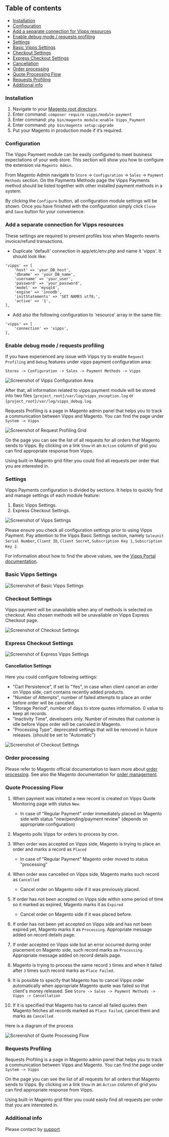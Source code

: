 
## Table of contents

- [Installation](#installation)
- [Configuration](#configuration)
- [Add a separate connection for Vipps resources](#add-a-separate-connection-for-vipps-resources)
- [Enable debug mode / requests profiling](#enable-debug-mode--requests-profiling)
- [Settings](#settings)
- [Basic Vipps Settings](#basic-vipps-settings)
- [Checkout Settings](#checkout-settings)
- [Express Checkout Settings](#express-checkout-settings)
- [Cancellation](#cancellation-settings)
- [Order processing](#order-processing)
- [Quote Processing Flow](#quote-processing-flow)
- [Requests Profiling](#requests-profiling)
- [Additional info](#additional-info)


### Installation

1. Navigate to your [Magento root directory](https://devdocs.magento.com/guides/v2.2/extension-dev-guide/build/module-file-structure.html).
1. Enter command: `composer require vipps/module-payment`
1. Enter command: `php bin/magento module:enable Vipps_Payment`
1. Enter command: `php bin/magento setup:upgrade`
1. Put your Magento in production mode if it’s required.

### Configuration

The Vipps Payment module can be easily configured to meet business expectations of your web store. This section will show you how to configure the extension via `Magento Admin`.

From Magento Admin navigate to `Store` -> `Configuration` -> `Sales` -> `Payment Methods` section. On the Payments Methods page the Vipps Payments method should be listed together with other installed payment methods in a system.

By clicking the `Configure` button, all configuration module settings will be shown. Once you have finished with the configuration simply click `Close` and `Save` button for your convenience.

### Add a separate connection for Vipps resources
These settings are required to prevent profiles loss when Magento reverts invoice/refund transactions.
* Duplicate 'default' connection in app/etc/env.php and name it 'vipps'. It should look like:
```
'vipps' => [
    'host' => 'your_DB_host',
    'dbname' => 'your_DB_name',
    'username' => 'your_user',
    'password' => 'your_password',
    'model' => 'mysql4',
    'engine' => 'innodb',
    'initStatements' => 'SET NAMES utf8;',
    'active' => '1',
],
```
* Add also the following configuration to 'resource' array in the same file:
```
'vipps' => [
    'connection' => 'vipps',
],
```

### Enable debug mode / requests profiling

If you have experienced any issue with Vipps try to enable `Request Profiling` and `Debug` features under vipps payment configuration area:

`Stores -> Configuration -> Sales -> Payment Methods -> Vipps`

![Screenshot of Vipps Configuration Area](src/images/vipps_basic_v2.png)

After that, all information related to vipps payment module will be stored into two files `{project_root}/var/log/vipps_exception.log` or `{project_root}/var/log/vipps_debug.log`.

Requests Profiling is a page in Magento admin panel that helps you to track a communication between Vipps and Magento.
You can find the page under `System -> Vipps`

![Screenshot of Request Profiling Grid](src/images/request_profiling.png)

On the page you can see the list of all requests for all orders that Magento sends to Vipps.
By clicking on a link `Show` in an `Action` column of grid you can find appropriate response from Vipps.

Using built-in Magento grid filter you could find all requests per order that you are interested in.

### Settings

Vipps Payments configuration is divided by sections. It helps to quickly find and manage settings of each module feature:

1. Basic Vipps Settings.
1. Express Checkout Settings.

![Screenshot of Vipps Settings](src/images/vipps_method.png)

Please ensure you check all configuration settings prior to using Vipps Payment.
Pay attention to the Vipps Basic Settings section, namely `Saleunit Serial Number`, `Client ID`, `Client Secret`, `Subscription Key 1`, `Subscription Key 2`.

For information about how to find the above values, see the [Vipps Portal documentation](https://github.com/vippsas/vipps-developers/blob/master/vipps-getting-started.md#getting-the-api-keys).

### Basic Vipps Settings

![Screenshot of Basic Vipps Settings](src/images/vipps_basic_v2.png)


### Checkout Settings

Vipps payment will be unavailable when any of methods is selected on checkout. Also chosen methods will be unavailable on Vipps Express Checkout page.

![Screenshot of Checkout Settings](src/images/checkout_settings.png)


### Express Checkout Settings

![Screenshot of Express Vipps Settings](src/images/express_vipps_settings.png)

#### Cancellation Settings

Here you could configure following settings:

 - "Cart Persistence", if set to "Yes", in case when client cancel an order on Vipps side, cart contains recently added products.
 - "Number of Attempts", number of failed attempts to place an order before order will be canceled.
 - "Storage Period", number of days to store quotes information. 0 value to keep all records.
 - "Inactivity Time", developers only. Number of minutes that customer is idle before Vipps order will be canceled in Magento.
 - "Processing Type", deprecated settings that will be removed in future releases. (should be set to "Automatic")

![Screenshot of Checkout Settings](src/images/cancellation_settings.png)

### Order processing

Please refer to Magento official documentation to learn more about [order processing](https://docs.magento.com/user-guide/sales/order-processing.html).
See also the Magento documentation for [order management](https://docs.magento.com/m2/ce/user_guide/sales/order-management.html).



### Quote Processing Flow

1. When payment was initiated a new record is created on Vipps Quote Monitoring page with status `New`.
   - In case of "Regular Payment" order immediately placed on Magento side with status "new/pending/payment review" (depends on appropriate configuration)

1. Magento polls Vipps for orders to process by cron.
1. When order was accepted on Vipps side, Magento is trying to place an order and marks a record as `Placed`
   - In case of "Regular Payment" Magento order moved to status "processing"

1. When order was cancelled on Vipps side, Magento marks such record as `Cancelled`
   - Cancel order on Magento side if it was previously placed.

1. If order has not been accepted on Vipps side within some period of time so it marked as expired, Magento marks it as `Expired`
   - Cancel order on Magento side if it was placed before.

1. If order has not been yet accepted on Vipps side and has not been expired yet, Magento marks it as `Processing`. Appropriate message added on record details page.
1. If order accepted on Vipps side but an error occurred during order placement on Magento side, such record marks as `Processing`. Appropriate message added on record details page.
1. Magento is trying to process the same record `3` times and when it failed after `3` times such record marks as `Place Failed`.
1. It is possible to specify that Magento has to cancel Vipps order automatically when appropriate Magento quote was failed so that client's money released. See `Store -> Sales -> Payment Methods -> Vipps -> Cancellation`
1. If it is specified that Magento has to cancel all failed quotes then Magento fetches all records marked as `Place Failed`, cancel them and marks as `Cancelled`

Here is a diagram of the process

![Screenshot of Quote Processing Flow](src/images/quote-monitoring-flow.png)


### Requests Profiling

Requests Profiling is a page in Magento admin panel that helps you to track a communication between Vipps and Magento.
You can find the page under `System -> Vipps`

On the page you can see the list of all requests for all orders that Magento sends to Vipps.
By clicking on a link `Show` in an `Action` column of grid you can find appropriate response from Vipps.

Using built-in Magento grid filter you could easily find all requests per order that you are interested in.



### Additional info

Please contact by [support](https://github.com/vippsas/vipps-magento/wiki)
